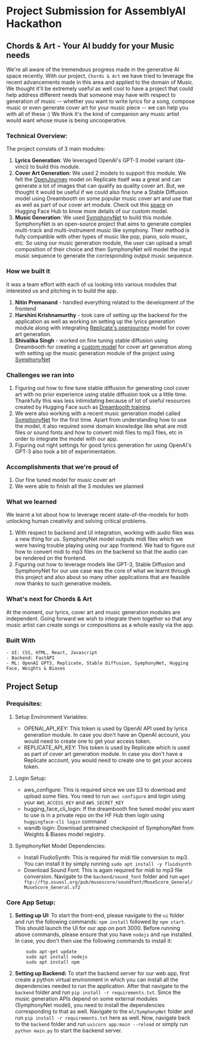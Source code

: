 # Project Submission for AssemblyAI Hackathon 

## Chords & Art - Your AI buddy for your Music needs

We're all aware of the tremendous progress made in the generative AI space recently. With our project, `Chords & Art` we have tried to leverage the recent advancements made in this area and applied to the domain of Music.
We thought it'll be extremely useful as well cool to have a project that could help address different needs that someone may have with respect to generation of music -- whether you want to write lyrics for a song, compose music or even generate cover art for your music piece -- we can help you with all of these :)
We think it's the kind of companion any music artist would want whose muse is being uncooperative.

### Technical Overview:
The project consists of 3 main modules:
1. **Lyrics Generation**: We leveraged OpenAI's GPT-3 model variant (da-vinci) to build this module.
2. **Cover Art Generation**: We used 2 models to support this module. We felt the [OpenJourney](https://replicate.com/prompthero/openjourney) model on Replicate itself was a great and can generate a lot of images that can qualify as quality cover art. But, we thought it would be useful if we could also fine tune a Stable Diffusion model using Dreambooth on some popular music cover art and use that as well as part of our cover art module.
Check out this [space](https://huggingface.co/spaces/shivi/sd-album-covers-demo) on Hugging Face Hub to know more details of our custom model.
4. **Music Generation**: We used [SymphonyNet](https://github.com/symphonynet/SymphonyNet) to build this module. SymphonyNet is an open-source project that aims to generate complex multi-track and multi-instrument music like symphony. Their method is fully compatible with other types of music like pop, piano, solo music, etc. So using our music generation module, the user can upload a small composition of their choice and then SymphonyNet will model the input music sequence to generate the corresponding output music sequence.

### How we built it
It was a team effort with each of us looking into various modules that interested us and pitching in to build the app.
1. **Nitin Premanand** - handled everything related to the development of the frontend
2. **Harshini Krishnamurthy** - took care of setting up the backend for the application as well as working on setting up the lyrics generation module along with integrating [Replicate's openjourney](https://replicate.com/prompthero/openjourney) model for cover art generation.
3. **Shivalika Singh** - worked on fine tuning stable diffusion using Dreambooth for creating a [custom model](https://huggingface.co/shivi/sd-album-covers) for cover art generation along with setting up the music generation module of the project using [SymphonyNet](https://github.com/symphonynet/SymphonyNet)


### Challenges we ran into
1.  Figuring out how to fine tune stable diffusion for generating cool cover art with no prior experience using stable diffusion took us a little time. Thankfully this was less intimidating because of lot of useful resources created by Hugging Face such as [Dreambooth training](https://huggingface.co/blog/dreambooth).
2. We were also working with a recent music generation model called [SymphonyNet](https://symphonynet.github.io/) for the first time. Apart from understanding how to use the model, it also required some domain knowledge like what are midi files or sound fonts and how to convert midi files to mp3 files, etc in order to integrate the model with our app.
3. Figuring out right settings for good lyrics generation for using OpenAI's GPT-3 also took a bit of experimentation.


### Accomplishments that we're proud of
1. Our fine tuned model for music cover art
2. We were able to finish all the 3 modules we planned


### What we learned
We learnt a lot about how to leverage recent state-of-the-models for both unlocking human creativity and solving critical problems. 
1. With respect to backend and UI integration, working with audio files was a new thing for us. SymphonyNet model outputs midi files which we were having trouble playing using our app frontend. 
We had to figure out how to convert midi to mp3 files on the backend so that the audio can be rendered on the frontend.
2. Figuring out how to leverage models like GPT-3, Stable Diffusion and SymphonyNet for our use case was the core of what we learnt through this project and also about so many other applications that are feasible now thanks to such generative models.

### What's next for Chords & Art
At the moment, our lyrics, cover art and music generation modules are independent. Going forward we wish to integrate them together so that any music artist can create songs or compositions as a whole easily via the app.

### Built With
    - UI: CSS, HTML, React, Javascript
    - Backend: FastAPI
    - ML: OpenAI GPT3, Replicate, Stable Diffusion, SymphonyNet, Hugging Face, Weights & Biases


## Project Setup

### Prequisites:

1. Setup Environment Variables:
    - OPENAI_API_KEY: This token is used by OpenAI API used by lyrics generation module. In case you don't have an OpenAI account, you would need to create one to get your access token.
    - REPLICATE_API_KEY: This token is used by Replicate which is used as part of cover art generation module. In case you don't have a Replicate account, you would need to create one to get your access token.

2. Login Setup:
    - aws_configure: This is required since we use S3 to download and upload some files. You need to run `aws configure` and login using your `AWS_ACCESS_KEY` and `AWS_SECRET_KEY`
    - hugging_face_cli_login: If the dreambooth fine tuned model you want to use is in a private repo on the HF Hub then login using `huggingface-cli login` command
    - wandb login: Download pretrained checkpoint of SymphonyNet from Weights & Biases model registry.

3. SymphonyNet Model Dependencies:
    - Install FludioSynth: This is required for midi file conversion to mp3. You can install it by simply running `sudo apt install -y fluidsynth`
    - Download Sound Font: This is again required for midi to mp3 file conversion. Navigate to the `backend/sound_font` folder and run `wget ftp://ftp.osuosl.org/pub/musescore/soundfont/MuseScore_General/MuseScore_General.sf2`

### Core App Setup:

1. **Setting up UI:** To start the front-end, please navigate to the `ui` folder and run the following commands:
    `npm install` followed by `npm start`. This should launch the UI for our app on port 3000.
    Before running above commands, please ensure that you have `nodejs` and `npm` installed. In case, you don't then use the following commands to install it:
    ```shell 
        sudo apt-get update
        sudo apt install nodejs
        sudo apt install npm
    ```

2. **Setting up Backend:** To start the backend server for our web app, first create a python virtual environment in which you can install all the dependencies needed to run the application.
After that navigate to the `backend` folder and run `pip install -r requirements.txt`.
Since the music generation APIs depend on some external modules (SymphonyNet model), you need to install the dependencies corresponding to that as well. Navigate to the `ml/SymphonyNet` folder and run `pip install -r requirements.txt` here as well.
Now, navigate back to the `backend` folder and run `uvicorn app:main --reload` or simply run `python main.py` to start
the backend server.
